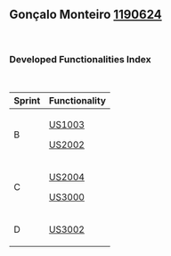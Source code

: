 ## <b>Gonçalo Monteiro [1190624](./ListaFuncionalidadesEstudante.md)</b>
</br>

### <b>Developed Functionalities Index</b>
</br>

| Sprint | Functionality     |
|--------|--------------------|
| B | <p>[US1003](../SprintB/US1003/Read%20Me%20-%20UC%203.1.4.b.md)</p><p>[US2002](../SprintB/US2002/Analysis.txt)</p> |
| C | <p>[US2004](../SprintC/US2004/Read%20Me%20-%20US2004.md)</p><p>[US3000](../SprintC/US3000/Read%20Me%20-%20US3000.md)</p> |
| D | <p>[US3002](../SprintD/US3002/Read%20Me%20-%20US3002.md) </p> |
